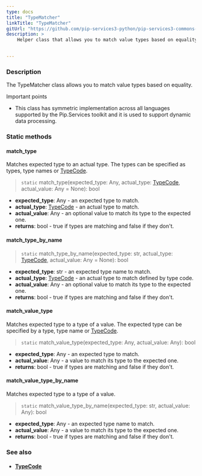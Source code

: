 ```yaml
---
type: docs
title: "TypeMatcher"
linkTitle: "TypeMatcher"
gitUrl: "https://github.com/pip-services3-python/pip-services3-commons-python"
description: >
    Helper class that allows you to match value types based on equality.
 

---
```


### Description

The TypeMatcher class allows you to match value types based on equality.

Important points

- This class has symmetric implementation across all languages supported by the Pip.Services toolkit and it is used to support dynamic data processing.

### Static methods

#### match_type
Matches expected type to an actual type.
The types can be specified as types, type names or [TypeCode](../../convert/type_code).

> `static` match_type(expected_type: Any, actual_type: [TypeCode](../../convert/type_code), actual_value: Any = None): bool

- **expected_type**: Any - an expected type to match.
- **actual_type**: [TypeCode](../../convert/type_code) - an actual type to match.
- **actual_value**: Any - an optional value to match its type to the expected one.
- **returns**: bool - true if types are matching and false if they don't.


#### match_type_by_name

> `static` match_type_by_name(expected_type: str, actual_type: [TypeCode](../../convert/type_code), actual_value: Any = None): bool

- **expected_type**: str - an expected type name to match. 
- **actual_type**: [TypeCode](../../convert/type_code) - an actual type to match defined by type code.
- **actual_value**: Any - an optional value to match its type to the expected one.
- **returns**: bool - true if types are matching and false if they don't.


#### match_value_type
Matches expected type to a type of a value.
The expected type can be specified by a type, type name or [TypeCode](../../convert/type_code).

> `static` match_value_type(expected_type: Any, actual_value: Any): bool

- **expected_type**: Any - an expected type to match.
- **actual_value**: Any -  a value to match its type to the expected one.
- **returns**: bool - true if types are matching and false if they don't.

#### match_value_type_by_name
Matches expected type to a type of a value.

> `static` match_value_type_by_name(expected_type: str, actual_value: Any): bool

- **expected_type**: Any - an expected type name to match.
- **actual_value**: Any -  a value to match its type to the expected one.
- **returns**: bool - true if types are matching and false if they don't.


### See also
- #### [TypeCode](../../convert/type_code)
